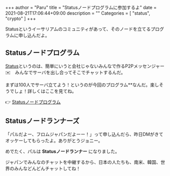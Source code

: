 +++
author = "Paru"
title = "Statusノードプログラムに参加するよ"
date = 2021-08-21T17:06:44+09:00
description = ""
Categories = [ "status", "crypto" ]
+++

Statusというイーサリアムのコミュニティがあって、そのノードを立てるプログラムに申し込んだよ。

<!--more-->

## Statusノードプログラム

[Status](https://status.im/ja/)というのは、簡単にいうと会社じゃないみんなで作るP2Pメッセンジャー✉️　みんなでサーバを出し合ってそこでチャットするんだ。

まずは100人でサーバ立てよう！というのが今回のプログラム**なんだ。楽しそうでしょ！詳しくはここを見てね。

👉 [Statusノードプログラム](https://status.im/ja/status-nodes/)

## Statusノードランナーズ

「パルだよー、フロムジャパンだよーー！」って申し込んだら、昨日DMがきてオッケーしてもらったよ。ありがとうジョニー。

めでたく、パルは **Statusノードランナー** になりました。

ジャパンでみんなのチャットを中継するから、日本の人たちも、南米、韓国、世界のみんなどんどんチャットしてね！

